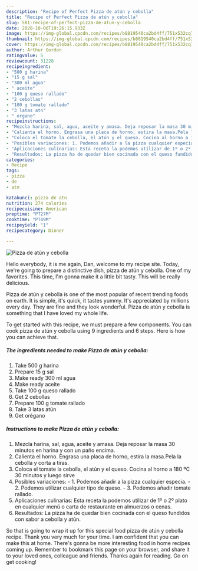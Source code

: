 ```yaml
---
description: "Recipe of Perfect Pizza de atún y cebolla"
title: "Recipe of Perfect Pizza de atún y cebolla"
slug: 581-recipe-of-perfect-pizza-de-atun-y-cebolla
date: 2020-10-06T19:26:15.933Z
image: https://img-global.cpcdn.com/recipes/b8819540ca2bd4ff/751x532cq70/pizza-de-atun-y-cebolla-foto-principal.jpg
thumbnail: https://img-global.cpcdn.com/recipes/b8819540ca2bd4ff/751x532cq70/pizza-de-atun-y-cebolla-foto-principal.jpg
cover: https://img-global.cpcdn.com/recipes/b8819540ca2bd4ff/751x532cq70/pizza-de-atun-y-cebolla-foto-principal.jpg
author: Arthur Gordon
ratingvalue: 5
reviewcount: 31228
recipeingredient:
- "500 g harina"
- "15 g sal"
- "300 ml agua"
- " aceite"
- "100 g queso rallado"
- "2 cebollas"
- "100 g tomate rallado"
- "3 latas atn"
- " organo"
recipeinstructions:
- "Mezcla harina, sal, agua, aceite y amasa. Deja reposar la masa 30 minutos en harina y con un paño encima."
- "Calienta el horno. Engrasa una placa de horno, estira la masa.Pela la cebolla y corta a tiras."
- "Coloca el tomate la cebolla, el atún y el queso. Cocina al horno a 180 ºC 30 minutos y luego sirve"
- "Posibles variaciones: 1. Podemos añadir a la pizza cualquier especia. 2. Podemos utilizar cualquier tipo de queso. 3. Podemos añadir tomate rallado."
- "Aplicaciones culinarias: Esta receta la podemos utilizar de 1º o 2º plato en cualquier menú o carta de restaurante en almuerzos o cenas."
- "Resultados: La pizza ha de quedar bien cocinada con el queso fundidos con sabor a cebolla y atún."
categories:
- Recipe
tags:
- pizza
- de
- atn

katakunci: pizza de atn 
nutrition: 274 calories
recipecuisine: American
preptime: "PT27M"
cooktime: "PT49M"
recipeyield: "1"
recipecategory: Dinner

---
```



![Pizza de atún y cebolla](https://img-global.cpcdn.com/recipes/b8819540ca2bd4ff/751x532cq70/pizza-de-atun-y-cebolla-foto-principal.jpg)

Hello everybody, it is me again, Dan, welcome to my recipe site. Today, we're going to prepare a distinctive dish, pizza de atún y cebolla. One of my favorites. This time, I'm gonna make it a little bit tasty. This will be really delicious.



Pizza de atún y cebolla is one of the most popular of recent trending foods on earth. It is simple, it's quick, it tastes yummy. It's appreciated by millions every day. They are fine and they look wonderful. Pizza de atún y cebolla is something that I have loved my whole life.


To get started with this recipe, we must prepare a few components. You can cook pizza de atún y cebolla using 9 ingredients and 6 steps. Here is how you can achieve that.

<!--inarticleads1-->

##### The ingredients needed to make Pizza de atún y cebolla:

1. Take 500 g harina
1. Prepare 15 g sal
1. Make ready 300 ml agua
1. Make ready  aceite
1. Take 100 g queso rallado
1. Get 2 cebollas
1. Prepare 100 g tomate rallado
1. Take 3 latas atún
1. Get  orégano




<!--inarticleads2-->

##### Instructions to make Pizza de atún y cebolla:

1. Mezcla harina, sal, agua, aceite y amasa. Deja reposar la masa 30 minutos en harina y con un paño encima.
1. Calienta el horno. Engrasa una placa de horno, estira la masa.Pela la cebolla y corta a tiras.
1. Coloca el tomate la cebolla, el atún y el queso. Cocina al horno a 180 ºC 30 minutos y luego sirve
1. Posibles variaciones: - 1. Podemos añadir a la pizza cualquier especia. - 2. Podemos utilizar cualquier tipo de queso. - 3. Podemos añadir tomate rallado.
1. Aplicaciones culinarias: Esta receta la podemos utilizar de 1º o 2º plato en cualquier menú o carta de restaurante en almuerzos o cenas.
1. Resultados: La pizza ha de quedar bien cocinada con el queso fundidos con sabor a cebolla y atún.




So that is going to wrap it up for this special food pizza de atún y cebolla recipe. Thank you very much for your time. I am confident that you can make this at home. There's gonna be more interesting food in home recipes coming up. Remember to bookmark this page on your browser, and share it to your loved ones, colleague and friends. Thanks again for reading. Go on get cooking!
